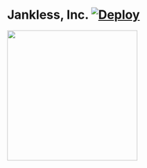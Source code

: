 # Jankless, Inc. [![Deploy](https://github.com/jankless/jankless/actions/workflows/main.yml/badge.svg)](https://github.com/jankless/jankless/actions/workflows/main.yml)
<img width="300" src="https://jankless.com/assets/favicon/jk.svg"/>
